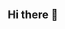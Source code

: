 ## Hi there 👋

<!--
**Shreas12345/Shreas12345** is a ✨ _special_ ✨ repository because its `README.md` (this file) appears on your GitHub profile.

Here are some ideas to get you started:


- 🌱 I’m currently learning ... Web developemnt
- 👯 I’m looking to collaborate on ... Frontend begiinner learner
- 🤔 I’m looking for help with ...
-->
